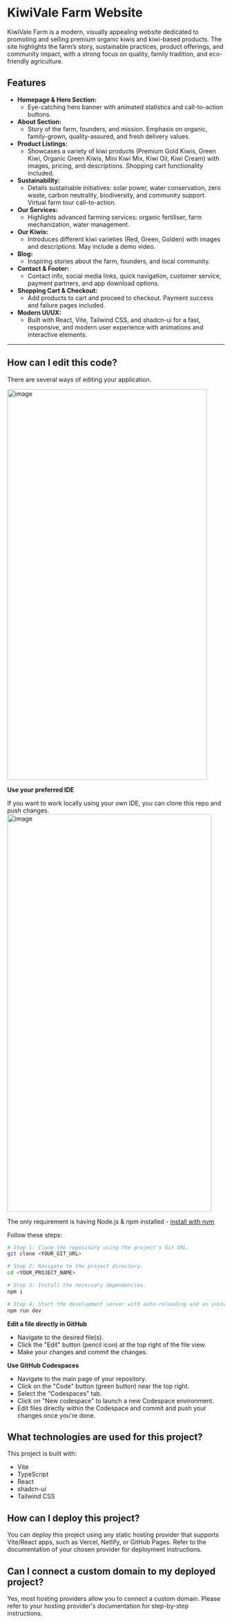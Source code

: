 # KiwiVale Farm Website

KiwiVale Farm is a modern, visually appealing website dedicated to promoting and selling premium organic kiwis and kiwi-based products. The site highlights the farm’s story, sustainable practices, product offerings, and community impact, with a strong focus on quality, family tradition, and eco-friendly agriculture.

## Features

- **Homepage & Hero Section:**
  - Eye-catching hero banner with animated statistics and call-to-action buttons.
- **About Section:**
  - Story of the farm, founders, and mission. Emphasis on organic, family-grown, quality-assured, and fresh delivery values.
- **Product Listings:**
  - Showcases a variety of kiwi products (Premium Gold Kiwis, Green Kiwi, Organic Green Kiwis, Mini Kiwi Mix, Kiwi Oil, Kiwi Cream) with images, pricing, and descriptions. Shopping cart functionality included.
- **Sustainability:**
  - Details sustainable initiatives: solar power, water conservation, zero waste, carbon neutrality, biodiversity, and community support. Virtual farm tour call-to-action.
- **Our Services:**
  - Highlights advanced farming services: organic fertiliser, farm mechanization, water management.
- **Our Kiwis:**
  - Introduces different kiwi varieties (Red, Green, Golden) with images and descriptions. May include a demo video.
- **Blog:**
  - Inspiring stories about the farm, founders, and local community.
- **Contact & Footer:**
  - Contact info, social media links, quick navigation, customer service, payment partners, and app download options.
- **Shopping Cart & Checkout:**
  - Add products to cart and proceed to checkout. Payment success and failure pages included.
- **Modern UI/UX:**
  - Built with React, Vite, Tailwind CSS, and shadcn-ui for a fast, responsive, and modern user experience with animations and interactive elements.

---

## How can I edit this code?

There are several ways of editing your application.

<img width="463" height="905" alt="image" src="https://github.com/user-attachments/assets/09d3e43d-95a5-4dc7-8cf3-508bdeb40aef" />



**Use your preferred IDE**

If you want to work locally using your own IDE, you can clone this repo and push changes.
<img width="473" height="921" alt="image" src="https://github.com/user-attachments/assets/231ace64-da26-4a83-843f-c8ba3e1b3320" />

The only requirement is having Node.js & npm installed - [install with nvm](https://github.com/nvm-sh/nvm#installing-and-updating)

Follow these steps:

```sh
# Step 1: Clone the repository using the project's Git URL.
git clone <YOUR_GIT_URL>

# Step 2: Navigate to the project directory.
cd <YOUR_PROJECT_NAME>

# Step 3: Install the necessary dependencies.
npm i

# Step 4: Start the development server with auto-reloading and an instant preview.
npm run dev
```

**Edit a file directly in GitHub**

- Navigate to the desired file(s).
- Click the "Edit" button (pencil icon) at the top right of the file view.
- Make your changes and commit the changes.

**Use GitHub Codespaces**

- Navigate to the main page of your repository.
- Click on the "Code" button (green button) near the top right.
- Select the "Codespaces" tab.
- Click on "New codespace" to launch a new Codespace environment.
- Edit files directly within the Codespace and commit and push your changes once you're done.

## What technologies are used for this project?

This project is built with:

- Vite
- TypeScript
- React
- shadcn-ui
- Tailwind CSS

## How can I deploy this project?

You can deploy this project using any static hosting provider that supports Vite/React apps, such as Vercel, Netlify, or GitHub Pages. Refer to the documentation of your chosen provider for deployment instructions.

## Can I connect a custom domain to my deployed project?

Yes, most hosting providers allow you to connect a custom domain. Please refer to your hosting provider's documentation for step-by-step instructions. 